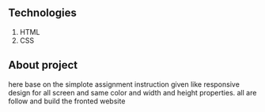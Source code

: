 ## Technologies
1. HTML
2. CSS

## About project 
here base on the simplote assignment instruction given like responsive design for all screen and same color and width and height properties. all are follow and build the fronted website
